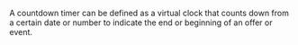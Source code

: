 A countdown timer can be defined as a virtual clock that counts down from a certain date or number to indicate the end or beginning of an offer or event.
